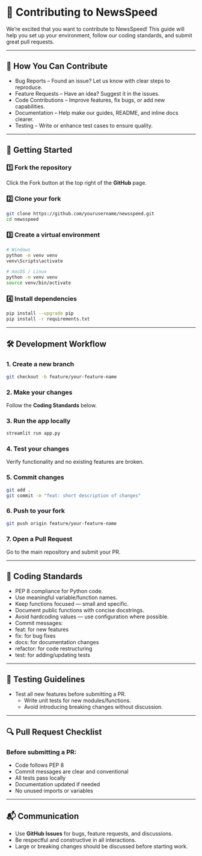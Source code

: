 # 🤝 Contributing to **NewsSpeed**

We’re excited that you want to contribute to NewsSpeed!
This guide will help you set up your environment, follow our coding standards, and submit great pull requests.

___

## 📌 How You Can Contribute

- Bug Reports – Found an issue? Let us know with clear steps to reproduce.
- Feature Requests – Have an idea? Suggest it in the issues.
- Code Contributions – Improve features, fix bugs, or add new capabilities.
- Documentation – Help make our guides, README, and inline docs clearer.
- Testing – Write or enhance test cases to ensure quality.

___

## 🚀 Getting Started

### 1️⃣ Fork the repository

Click the Fork button at the top right of the **GitHub** page.

### 2️⃣ Clone your fork
```bash
git clone https://github.com/yourusername/newsspeed.git
cd newsspeed
```
### 3️⃣ Create a virtual environment
```bash
# Windows
python -m venv venv
venv\Scripts\activate

# macOS / Linux
python -m venv venv
source venv/bin/activate
```
### 4️⃣ Install dependencies
```bash
pip install --upgrade pip
pip install -r requirements.txt
```

___

## 🛠 Development Workflow

### 1.	Create a new branch
```bash
git checkout -b feature/your-feature-name
```
### 2.	Make your changes
Follow the **Coding Standards** below.
### 3.	Run the app locally
```bash
streamlit run app.py
```
### 4.	Test your changes
Verify functionality and no existing features are broken.
### 5.	Commit changes
```bash
git add .
git commit -m "feat: short description of changes"
```
### 6.	Push to your fork
```bash
git push origin feature/your-feature-name
```
### 7. Open a Pull Request
Go to the main repository and submit your PR.

___

## 📏 Coding Standards

- PEP 8 compliance for Python code.
- Use meaningful variable/function names.
- Keep functions focused — small and specific.
- Document public functions with concise docstrings.
- Avoid hardcoding values — use configuration where possible.
- Commit messages:
- feat: for new features
- fix: for bug fixes
- docs: for documentation changes
- refactor: for code restructuring
- test: for adding/updating tests

___

## 🧪 Testing Guidelines

- Test all new features before submitting a PR.
	- Write unit tests for new modules/functions.
	- Avoid introducing breaking changes without discussion.

___

## 🔍 Pull Request Checklist

### Before submitting a PR:
- Code follows PEP 8
- Commit messages are clear and conventional
- All tests pass locally
- Documentation updated if needed
- No unused imports or variables

___

## 📬 Communication

- Use **GitHub Issues** for bugs, feature requests, and discussions.
- Be respectful and constructive in all interactions.
- Large or breaking changes should be discussed before starting work.